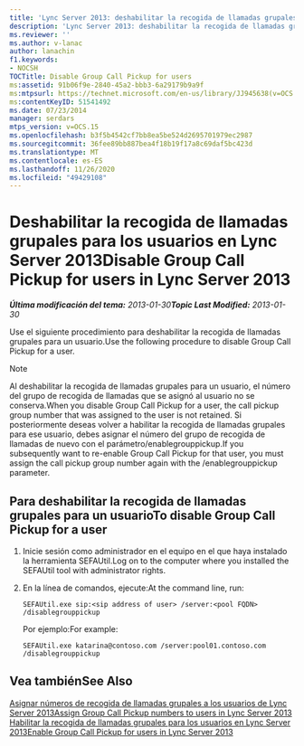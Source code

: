 ```yaml
---
title: 'Lync Server 2013: deshabilitar la recogida de llamadas grupales para usuarios'
description: 'Lync Server 2013: deshabilitar la recogida de llamadas grupales para los usuarios.'
ms.reviewer: ''
ms.author: v-lanac
author: lanachin
f1.keywords:
- NOCSH
TOCTitle: Disable Group Call Pickup for users
ms:assetid: 91b06f9e-2840-45a2-bbb3-6a29179b9a9f
ms:mtpsurl: https://technet.microsoft.com/en-us/library/JJ945638(v=OCS.15)
ms:contentKeyID: 51541492
ms.date: 07/23/2014
manager: serdars
mtps_version: v=OCS.15
ms.openlocfilehash: b3f5b4542cf7bb8ea5be524d2695701979ec2987
ms.sourcegitcommit: 36fee89bb887bea4f18b19f17a8c69daf5bc423d
ms.translationtype: MT
ms.contentlocale: es-ES
ms.lasthandoff: 11/26/2020
ms.locfileid: "49429108"
---
```

# <a name="disable-group-call-pickup-for-users-in-lync-server-2013"></a><span data-ttu-id="f202d-103">Deshabilitar la recogida de llamadas grupales para los usuarios en Lync Server 2013</span><span class="sxs-lookup"><span data-stu-id="f202d-103">Disable Group Call Pickup for users in Lync Server 2013</span></span>

<div data-xmlns="http://www.w3.org/1999/xhtml">

<div class="topic" data-xmlns="http://www.w3.org/1999/xhtml" data-msxsl="urn:schemas-microsoft-com:xslt" data-cs="https://msdn.microsoft.com/">

<div data-asp="https://msdn2.microsoft.com/asp">



</div>

<div id="mainSection">

<div id="mainBody"><span data-ttu-id="f202d-104">

<span> </span></span><span class="sxs-lookup"><span data-stu-id="f202d-104">

<span> </span></span></span>

<span data-ttu-id="f202d-105">_**Última modificación del tema:** 2013-01-30_</span><span class="sxs-lookup"><span data-stu-id="f202d-105">_**Topic Last Modified:** 2013-01-30_</span></span>

<span data-ttu-id="f202d-106">Use el siguiente procedimiento para deshabilitar la recogida de llamadas grupales para un usuario.</span><span class="sxs-lookup"><span data-stu-id="f202d-106">Use the following procedure to disable Group Call Pickup for a user.</span></span>

<div>


> [!NOTE]  
> <span data-ttu-id="f202d-107">Al deshabilitar la recogida de llamadas grupales para un usuario, el número del grupo de recogida de llamadas que se asignó al usuario no se conserva.</span><span class="sxs-lookup"><span data-stu-id="f202d-107">When you disable Group Call Pickup for a user, the call pickup group number that was assigned to the user is not retained.</span></span> <span data-ttu-id="f202d-108">Si posteriormente deseas volver a habilitar la recogida de llamadas grupales para ese usuario, debes asignar el número del grupo de recogida de llamadas de nuevo con el parámetro/enablegrouppickup.</span><span class="sxs-lookup"><span data-stu-id="f202d-108">If you subsequently want to re-enable Group Call Pickup for that user, you must assign the call pickup group number again with the /enablegrouppickup parameter.</span></span>



</div>

<div>

## <a name="to-disable-group-call-pickup-for-a-user"></a><span data-ttu-id="f202d-109">Para deshabilitar la recogida de llamadas grupales para un usuario</span><span class="sxs-lookup"><span data-stu-id="f202d-109">To disable Group Call Pickup for a user</span></span>

1.  <span data-ttu-id="f202d-110">Inicie sesión como administrador en el equipo en el que haya instalado la herramienta SEFAUtil.</span><span class="sxs-lookup"><span data-stu-id="f202d-110">Log on to the computer where you installed the SEFAUtil tool with administrator rights.</span></span>

2.  <span data-ttu-id="f202d-111">En la línea de comandos, ejecute:</span><span class="sxs-lookup"><span data-stu-id="f202d-111">At the command line, run:</span></span>
    
        SEFAUtil.exe sip:<sip address of user> /server:<pool FQDN> /disablegrouppickup
    
    <span data-ttu-id="f202d-112">Por ejemplo:</span><span class="sxs-lookup"><span data-stu-id="f202d-112">For example:</span></span>
    
        SEFAUtil.exe katarina@contoso.com /server:pool01.contoso.com /disablegrouppickup

</div>

<div>

## <a name="see-also"></a><span data-ttu-id="f202d-113">Vea también</span><span class="sxs-lookup"><span data-stu-id="f202d-113">See Also</span></span>


[<span data-ttu-id="f202d-114">Asignar números de recogida de llamadas grupales a los usuarios de Lync Server 2013</span><span class="sxs-lookup"><span data-stu-id="f202d-114">Assign Group Call Pickup numbers to users in Lync Server 2013</span></span>](lync-server-2013-assign-group-call-pickup-numbers-to-users.md)  
[<span data-ttu-id="f202d-115">Habilitar la recogida de llamadas grupales para los usuarios en Lync Server 2013</span><span class="sxs-lookup"><span data-stu-id="f202d-115">Enable Group Call Pickup for users in Lync Server 2013</span></span>](lync-server-2013-enable-group-call-pickup-for-users.md)  
  

<span data-ttu-id="f202d-116"></div>

</div>

<span> </span>

</div>

</div>

</span><span class="sxs-lookup"><span data-stu-id="f202d-116"></div>

</div>

<span> </span>

</div>

</div>

</span></span></div>

